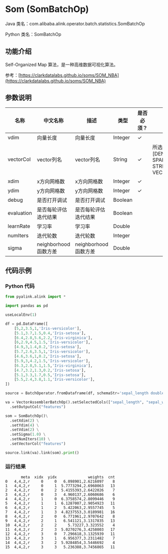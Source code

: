 # Som (SomBatchOp)
Java 类名：com.alibaba.alink.operator.batch.statistics.SomBatchOp

Python 类名：SomBatchOp


## 功能介绍

Self-Organized Map 算法，是一种高维数据可视化算法。

参考：[https://clarkdatalabs.github.io/soms/SOM_NBA](https://clarkdatalabs.github.io/soms/SOM_NBA)


## 参数说明


| 名称 | 中文名称 | 描述 | 类型 | 是否必须？ | 取值范围 | 默认值 |
| --- | --- | --- | --- | --- | --- | --- |
| vdim | 向量长度 | 向量长度 | Integer | ✓ |  |  |
| vectorCol | vector列名 | vector列名 | String | ✓ | 所选列类型为 [DENSE_VECTOR, SPARSE_VECTOR, STRING, VECTOR] |  |
| xdim | x方向网格数 | x方向网格数 | Integer | ✓ |  |  |
| ydim | y方向网格数 | y方向网格数 | Integer | ✓ |  |  |
| debug | 是否打开调试 | 是否打开调试 | Boolean |  |  | false |
| evaluation | 是否每轮评估迭代结果 | 是否每轮评估迭代结果 | Boolean |  |  | false |
| learnRate | 学习率 | 学习率 | Double |  |  | 0.5 |
| numIters | 迭代轮数 | 迭代轮数 | Integer |  |  | 100 |
| sigma | neighborhood函数方差 | neighborhood函数方差 | Double |  |  | 1.0 |




## 代码示例
### Python 代码
```python
from pyalink.alink import *

import pandas as pd

useLocalEnv(1)

df = pd.DataFrame([
    [5,2,3.5,1,'Iris-versicolor'],
    [5.1,3.7,1.5,0.4,'Iris-setosa'],
    [6.4,2.8,5.6,2.2,'Iris-virginica'],
    [6,2.9,4.5,1.5,'Iris-versicolor'],
    [4.9,3,1.4,0.2,'Iris-setosa'],
    [5.7,2.6,3.5,1,'Iris-versicolor'],
    [4.6,3.6,1,0.2,'Iris-setosa'],
    [5.9,3,4.2,1.5,'Iris-versicolor'],
    [6.3,2.8,5.1,1.5,'Iris-virginica'],
    [4.7,3.2,1.3,0.2,'Iris-setosa'],
    [5.1,3.3,1.7,0.5,'Iris-setosa'],
    [5.5,2.4,3.8,1.1,'Iris-versicolor'],
])

source = BatchOperator.fromDataframe(df, schemaStr='sepal_length double, sepal_width double, petal_length double, petal_width double, category string')

va = VectorAssemblerBatchOp().setSelectedCols(["sepal_length", "sepal_width"]) \
  .setOutputCol("features")

som = SomBatchOp()\
  .setXdim(2) \
  .setYdim(4) \
  .setVdim(2) \
  .setSigma(1.0) \
  .setNumIters(10) \
  .setVectorCol("features")

source.link(va).link(som).print()

```

### 运行结果

```
       meta  xidx  yidx              weights  cnt
0   4,4,2,r     0     0   6.098901,2.6216097    8
1   4,4,2,r     0     1  5.7773294,2.6960063   13
2   4,4,2,r     0     2  5.4155393,2.6422026    7
3   4,4,2,r     0     3   4.960137,2.6060686    6
4   4,4,2,r     1     0  6.3758574,2.8099446    9
5   4,4,2,r     1     1  6.1287007,2.9054923   11
6   4,4,2,r     1     2   5.422063,2.9557745    5
7   4,4,2,r     1     3  4.8237553,3.0189981   16
8   4,4,2,r     2     0   6.771961,2.9707642    8
9   4,4,2,r     2     1   6.541121,3.1317835   13
10  4,4,2,r     2     2     5.73227,3.323552    4
11  4,4,2,r     2     3  5.0270276,3.4258003   17
12  4,4,2,r     3     0   7.296618,3.1325939   11
13  4,4,2,r     3     1   6.956377,3.2311482    7
14  4,4,2,r     3     2  5.9284854,3.5446692    4
15  4,4,2,r     3     3   5.236388,3.7456865   11
```
